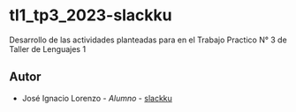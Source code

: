 # tl1_tp3_2023-slackku

Desarrollo de las actividades planteadas para en el Trabajo Practico N° 3 de Taller de Lenguajes 1
## Autor

- José Ignacio Lorenzo - _Alumno_ - [slackku](https://github.com/slackku)
